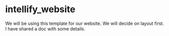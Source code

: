 # intellify_website
We will be using this template for our website. We will decide on layout first.
I have shared a doc with some details.
